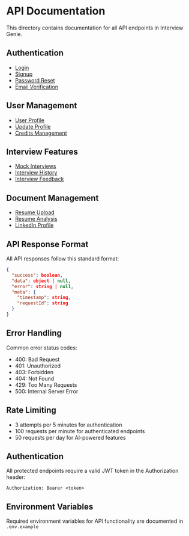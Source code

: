 # API Documentation

This directory contains documentation for all API endpoints in Interview Genie.

## Authentication

- [Login](/api/auth/login)
- [Signup](/api/auth/signup)
- [Password Reset](/api/auth/reset-password)
- [Email Verification](/api/auth/verify)

## User Management

- [User Profile](/api/users/profile)
- [Update Profile](/api/users/update)
- [Credits Management](/api/users/credits)

## Interview Features

- [Mock Interviews](/api/interviews/mock)
- [Interview History](/api/interviews/history)
- [Interview Feedback](/api/interviews/feedback)

## Document Management

- [Resume Upload](/api/documents/resume/upload)
- [Resume Analysis](/api/documents/resume/analyze)
- [LinkedIn Profile](/api/documents/linkedin)

## API Response Format

All API responses follow this standard format:

```json
{
  "success": boolean,
  "data": object | null,
  "error": string | null,
  "meta": {
    "timestamp": string,
    "requestId": string
  }
}
```

## Error Handling

Common error status codes:

- 400: Bad Request
- 401: Unauthorized
- 403: Forbidden
- 404: Not Found
- 429: Too Many Requests
- 500: Internal Server Error

## Rate Limiting

- 3 attempts per 5 minutes for authentication
- 100 requests per minute for authenticated endpoints
- 50 requests per day for AI-powered features

## Authentication

All protected endpoints require a valid JWT token in the Authorization header:

```
Authorization: Bearer <token>
```

## Environment Variables

Required environment variables for API functionality are documented in `.env.example`
